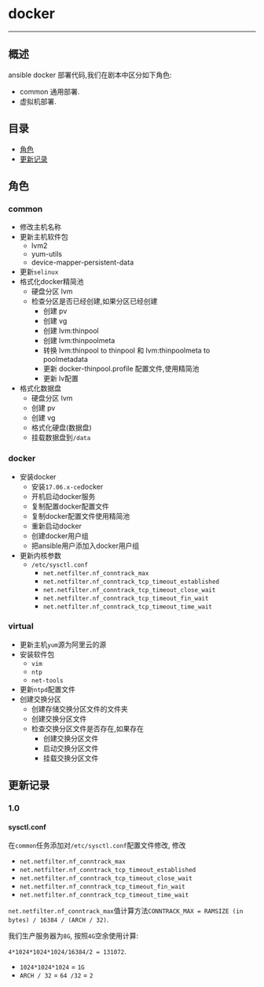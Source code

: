 # docker

---

## 概述

ansible docker 部署代码,我们在剧本中区分如下角色:

* common 通用部署.
* 虚拟机部署.

## 目录

* [角色](#role)
* [更新记录](#version)

## <a name="role">角色</a>

### common

* 修改主机名称
* 更新主机软件包
	* lvm2
	* yum-utils
	* device-mapper-persistent-data
* 更新`selinux`
* 格式化docker精简池
	* 硬盘分区 lvm
	* 检查分区是否已经创建,如果分区已经创建
		* 创建 pv
		* 创建 vg
		* 创建 lvm:thinpool
		* 创建 lvm:thinpoolmeta
		* 转换 lvm:thinpool to thinpool 和 lvm:thinpoolmeta to poolmetadata
		* 更新 docker-thinpool.profile 配置文件,使用精简池
		* 更新 lv配置
* 格式化数据盘
	* 硬盘分区 lvm
	* 创建 pv
	* 创建 vg
	* 格式化硬盘(数据盘)
	* 挂载数据盘到`/data`

### docker

* 安装docker 
	* 安装`17.06.x-ce`docker
	* 开机启动docker服务
	* 复制配置docker配置文件
	* 复制docker配置文件使用精简池
	* 重新启动docker
	* 创建docker用户组
	* 把ansible用户添加入docker用户组
* 更新内核参数
	* `/etc/sysctl.conf`
		* `net.netfilter.nf_conntrack_max`
		* `net.netfilter.nf_conntrack_tcp_timeout_established`
		* `net.netfilter.nf_conntrack_tcp_timeout_close_wait`
		* `net.netfilter.nf_conntrack_tcp_timeout_fin_wait`
		* `net.netfilter.nf_conntrack_tcp_timeout_time_wait`
		
### virtual

* 更新主机`yum`源为阿里云的源
* 安装软件包
	* `vim`
	* `ntp`
	* `net-tools`
* 更新`ntpd`配置文件
* 创建交换分区
	* 创建存储交换分区文件的文件夹
	* 创建交换分区文件
	* 检查交换分区文件是否存在,如果存在
		* 创建交换分区文件
		* 启动交换分区文件
		* 挂载交换分区文件


## <a name="version">更新记录</a>

### 1.0

#### sysctl.conf

在`common`任务添加对`/etc/sysctl.conf`配置文件修改, 修改

* `net.netfilter.nf_conntrack_max`
* `net.netfilter.nf_conntrack_tcp_timeout_established`
* `net.netfilter.nf_conntrack_tcp_timeout_close_wait`
* `net.netfilter.nf_conntrack_tcp_timeout_fin_wait`
* `net.netfilter.nf_conntrack_tcp_timeout_time_wait`

`net.netfilter.nf_conntrack_max`值计算方法`CONNTRACK_MAX = RAMSIZE (in bytes) / 16384 / (ARCH / 32)`.

我们生产服务器为`8G`, 按照`4G`空余使用计算:

`4*1024*1024*1024/16384/2 = 131072`.

* `1024*1024*1024` = `1G`
* `ARCH / 32` = `64 /32` = `2`